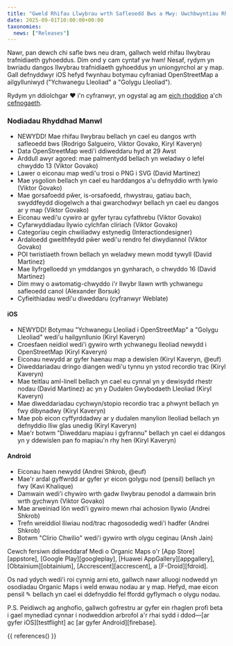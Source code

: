 ```yaml
---
title: "Gweld Rhifau Llwybrau wrth Safleoedd Bws a Mwy: Uwchbwyntiau Rhyddhad Medi"
date: 2025-09-01T10:00:00+00:00
taxonomies:
  news: ["Releases"]
---
```


Nawr, pan dewch chi safle bws neu dram, gallwch weld rhifau llwybrau trafnidiaeth gyhoeddus. Dim ond y cam cyntaf yw hwn! Nesaf, rydym yn bwriadu dangos llwybrau trafnidiaeth gyhoeddus yn uniongyrchol ar y map. Gall defnyddwyr iOS hefyd fwynhau botymau cyfraniad OpenStreetMap a ailgylluniwyd ("Ychwanegu Lleoliad" a "Golygu Lleoliad").

Rydym yn ddiolchgar ❤️ i'n cyfranwyr, yn ogystal ag am [eich rhoddion](@/donate/index.md) a'ch [cefnogaeth](@/contribute/index.md).

### Nodiadau Rhyddhad Manwl

- NEWYDD! Mae rhifau llwybrau bellach yn cael eu dangos wrth safleoedd bws (Rodrigo Salgueiro, Viktor Govako, Kiryl Kaveryn)
- Data OpenStreetMap wedi'i ddiweddaru hyd at 29 Awst
- Arddull awyr agored: mae palmentydd bellach yn weladwy o lefel chwyddo 13 (Viktor Govako)
- Lawer o eiconau map wedi'u trosi o PNG i SVG (David Martinez)
- Mae ysgolion bellach yn cael eu harddangos a'u defnyddio wrth lywio (Viktor Govako)
- Mae gorsafoedd pŵer, is-orsafoedd, rhwystrau, gatiau bach, swyddfeydd diogelwch a thai gwarchodwyr bellach yn cael eu dangos ar y map (Viktor Govako)
- Eiconau wedi'u cywiro ar gyfer tyrau cyfathrebu (Viktor Govako)
- Cyfarwyddiadau llywio cylchfan cliriach (Viktor Govako)
- Categorïau cegin chwiliadwy estynedig (Interactiondesigner)
- Ardaloedd gweithfeydd pŵer wedi'u rendro fel diwydiannol (Viktor Govako)
- POI twristiaeth frown bellach yn weladwy mewn modd tywyll (David Martinez)
- Mae llyfrgelloedd yn ymddangos yn gynharach, o chwyddo 16 (David Martinez)
- Dim mwy o awtomatig-chwyddo i'r llwybr llawn wrth ychwanegu safleoedd canol (Alexander Borsuk)
- Cyfieithiadau wedi'u diweddaru (cyfranwyr Weblate)

#### iOS
- NEWYDD! Botymau "Ychwanegu Lleoliad i OpenStreetMap" a "Golygu Lleoliad" wedi'u hailgynllunio (Kiryl Kaveryn)
- Croesfaen neidiol wedi'i gywiro wrth ychwanegu lleoliad newydd i OpenStreetMap (Kiryl Kaveryn)
- Eiconau newydd ar gyfer haenau map a dewislen (Kiryl Kaveryn, @euf)
- Diweddariadau dringo diangen wedi'u tynnu yn ystod recordio trac (Kiryl Kaveryn)
- Mae teitlau aml-linell bellach yn cael eu cynnal yn y dewisydd rhestr nodau (David Martinez) ac yn y Dudalen Gwybodaeth Lleoliad (Kiryl Kaveryn)
- Mae diweddariadau cychwyn/stopio recordio trac a phwynt bellach yn fwy dibynadwy (Kiryl Kaveryn)
- Mae pob eicon cyffyrddadwy ar y dudalen manylion lleoliad bellach yn defnyddio lliw glas unedig (Kiryl Kaveryn)
- Mae'r botwm "Diweddaru mapiau i gyfrannu" bellach yn cael ei ddangos yn y ddewislen pan fo mapiau'n rhy hen (Kiryl Kaveryn)

#### Android
- Eiconau haen newydd (Andrei Shkrob, @euf)
- Mae'r ardal gyffwrdd ar gyfer yr eicon golygu nod (pensil) bellach yn fwy (Kavi Khalique)
- Damwain wedi'i chywiro wrth gadw llwybrau penodol a damwain brin wrth gychwyn (Viktor Govako)
- Mae arweiniad lôn wedi'i gywiro mewn rhai achosion llywio (Andrei Shkrob)
- Trefn wreiddiol lliwiau nod/trac rhagosodedig wedi'i hadfer (Andrei Shkrob)
- Botwm "Clirio Chwilio" wedi'i gywiro wrth olygu ceginau (Ansh Jain)

Cewch fersiwn ddiweddaraf Medi o Organic Maps o'r [App Store][appstore], [Google Play][googleplay], [Huawei AppGallery][appgallery], [Obtainium][obtainium], [Accrescent][accrescent], a [F-Droid][fdroid].

Os nad ydych wedi'i roi cynnig arni eto, gallwch nawr alluogi nodwedd yn osodiadau Organic Maps i weld enwau nodau ar y map. Hefyd, mae eicon pensil ✎ bellach yn cael ei ddefnyddio fel ffordd gyflymach o olygu nodau.

P.S. Peidiwch ag anghofio, gallwch gofrestru ar gyfer ein rhaglen profi beta i gael mynediad cynnar i nodweddion arbrofol a'r rhai sydd i ddod—[ar gyfer iOS][testflight] ac [ar gyfer Android][firebase].

{{ references() }}
